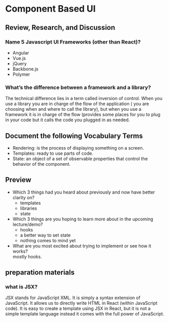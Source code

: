 # Component Based UI
## Review, Research, and Discussion  
### Name 5 Javascript UI Frameworks (other than React)?  
- Angular  
- Vue.js  
- jQuery  
- Backbone.js  
- Polymer  
### What’s the difference between a framework and a library?  
The technical difference lies in a term called inversion of control. When you use a library you are in charge of the flow of the application ( you are choosing when and where to call the library), but when you use a framework it is in charge of the flow (provides some places for you to plug in your code but it calls the code you plugged in as needed.  
## Document the following Vocabulary Terms  
- Rendering: is the process of displaying something on a screen.  
- Templates: ready to use parts of code.
- State:  an object of a set of observable properties that control the behavior of the component.  
## Preview  
- Which 3 things had you heard about previously and now have better clarity on?  
  * templates  
  * libraries  
  * state 
- Which 3 things are you hoping to learn more about in the upcoming lecture/demo?  
  * hooks  
  * a better way to set state  
  * nothing comes to mind yet  
- What are you most excited about trying to implement or see how it works?  
    mostly hooks.  

## preparation materials  
### what is JSX?  
JSX stands for JavaScript XML. It is simply a syntax extension of JavaScript. It allows us to directly write HTML in React (within JavaScript code). It is easy to create a template using JSX in React, but it is not a simple template language instead it comes with the full power of JavaScript.

